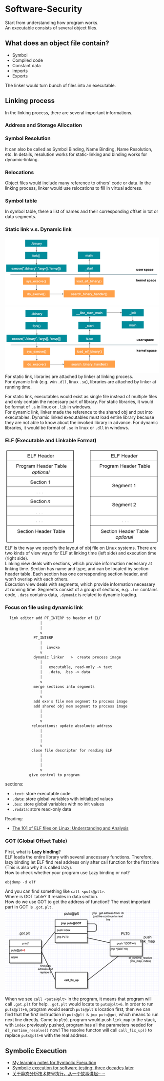 # Software-Security
Start from understanding how program works.  
An executable consists of several object files.

## What does an object file contain?
* Symbol
* Compiled code
* Constant data
* Imports
* Exports

The linker would turn bunch of files into an executable.

## Linking process
In the linking process, there are several important informations.  
### Address and Storage Allocation
### Symbol Resolution
It can also be called as Symbol Binding, Name Binding, Name Resolution, etc. In details, resolution works for static-linking and binding works for dynamic-linking.
### Relocations
Object files would include many reference to others' code or data. In the linking process, linker would use relocations to fill in virtual address.

### Symbol table
In symbol table, there a list of names and their corresponding offset in txt or data segments.

### Static link v.s. Dynamic link
![](/img/static-link.png)  
![](/img/dynamic-link.png)  
For static link, libraries are attached by linker at linking process.  
For dynamic link (e.g. win `.dll`, linux `.so`), libraries are attached by linker at running time.  

For static link, executables would exist as single file instead of multiple files and only contain the necessary part of library. For static libraries, it would be format of `.a` in linux or `.lib` in windows.  
For dynamic link, linker made the reference to the shared obj and put into executables. Dynamic linked executables must load entire library because they are not able to know about the invoked library in advance. For dynamic libraries, it would be format of `.so` in linux or `.dll` in windows.

### ELF (Executable and Linkable Format)
![](/img/linking_execution.png)  
ELF is the way we specify the layout of obj file on Linux systems. There are two kinds of view ways for ELF at linking time (left side) and execution time (right side).  
Linking view deals with sections, which provide information necessary at linking time. Section has name and type, and can be located by section header table. Each section has one corresponding section header, and won't overlap with each others.  
Execution view deals with segments, which provide information necessary at running time. Segments consist of a group of sections, e.g. `.txt` contains code, `.data` contains data, `.dynamic` is related to dynamic loading.

### Focus on file using dynamic link
```
  link editor add PT_INTERP to header of ELF
                |
                |
                v
             PT_INTERP
                |
                |  invoke
                v
             dynamic linker   >  create process image
                |
                |   executable, read-only -> text
                |   .data, .bss -> data
                |
                v
             merge sections into segments
                |
                v
             add exe's file mem segment to process image
             add shared obj mem segment to process image
                |
                |
                v
            relocations: update absoloute address
                |
                |
                |
                v
            close file descriptor for reading ELF
                |
                |
                |
                v
           give control to program
```
sections:  
* `.text`: store executable code
* `.data`: store global variables with initialized values
* `.bss`: store global variables with no init values
* `.rodata`: store read-only data

Reading:  
* [The 101 of ELF files on Linux: Understanding and Analysis](https://linux-audit.com/elf-binaries-on-linux-understanding-and-analysis/)

### GOT (Global Offset Table)
First, what is **Lazy binding**?  
ELF loada the entire library with several unecessary functions. Therefore, lazy binding let ELF find real address only after call function for the first time (This is also why it is called lazy).  
How to check whether your program use Lazy binding or not?  
```
objdump -d elf
```
And you can find something like `call <puts@plt>`.  
Where is GOT table? It resides in data section.  
How do we use GOT to get the address of function? The most important part in GOT is `.got.plt`.  
![](/img/lazy-binding.png)  
When we see `call <puts@plt>` in the program, it means that program will call `.got.plt` for help. `.got.plt` would locate to `puts@plt+6`. In order to run `puts@plt+6`, program would search `puts@plt`'s location first, then we can find that the first instruction in `puts@plt` is `jmp puts@got`, which means to run next line directly. Come to `plt0`, program would push `link_map` to the stack, with `index` previously pushed, program has all the parameters needed for `dl_runtime_resolve()` now! The resolve functon will call `call_fix_up()` to replace `puts@plt+6` with the real address.

## Symbolic Execution
* [My learning notes for Symbolic Execution](https://github.com/shinmao/Software-Security/blob/main/slides/symbolic%20execution.pdf)
* [Symbolic execution for software testing: three decades later](https://zhuanlan.zhihu.com/p/26927127?fbclid=IwAR2PQ-0wiOf9zZxMJSdCeuQ3NrdCVfxjRM4qSrjqyVuuIH0SLLCXVMrdpvg)
* [关于静态分析技术符号执行，从一个故事讲起······](https://bbs.huaweicloud.com/blogs/205975)
